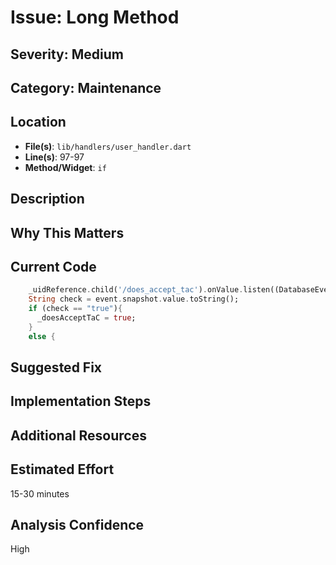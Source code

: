# Issue: Long Method

## Severity: Medium

## Category: Maintenance

## Location
- **File(s)**: `lib/handlers/user_handler.dart`
- **Line(s)**: 97-97
- **Method/Widget**: `if`

## Description


## Why This Matters


## Current Code
```dart
    _uidReference.child('/does_accept_tac').onValue.listen((DatabaseEvent event) {
    String check = event.snapshot.value.toString();
    if (check == "true"){
      _doesAcceptTaC = true;
    }
    else {
```

## Suggested Fix


## Implementation Steps


## Additional Resources


## Estimated Effort
15-30 minutes

## Analysis Confidence
High
